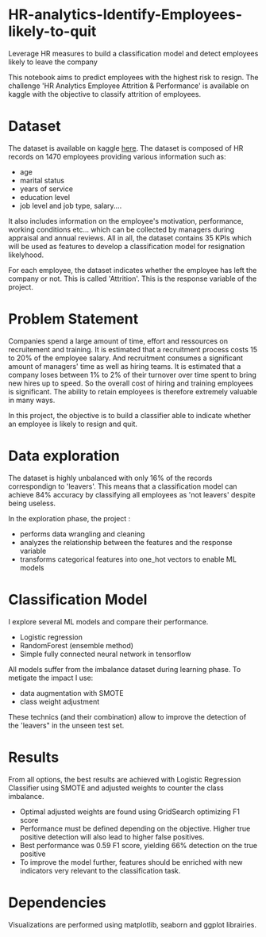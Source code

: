 # HR-analytics-Identify-Employees-likely-to-quit
Leverage HR measures to build a classification model and detect employees likely to leave the company


This notebook aims to predict employees with the highest risk to resign. The challenge 'HR Analytics Employee Attrition & Performance' is available on kaggle with the objective to classify attrition of employees.

# Dataset
The dataset is available on kaggle [here](https://www.kaggle.com/pavansubhasht/ibm-hr-analytics-attrition-dataset). The dataset is composed of HR records on 1470 employees providing various information such as:
- age
- marital status
- years of service
- education level
- job level and job type, salary....

It also includes information on the employee's motivation, performance, working conditions etc... which can be collected by managers during appraisal and annual reviews.
All in all, the dataset contains 35 KPIs which will be used as features to develop a classification model for resignation likelyhood.

For each employee, the dataset indicates whether the employee has left the company or not. This is called 'Attrition'. This is the response variable of the project.

# Problem Statement
Companies spend a large amount of time, effort and ressources on recruitement and training. It is estimated that a recruitment process costs 15 to 20% of the employee salary. And recruitment consumes a significant amount of managers' time as well as hiring teams. It is estimated that a company loses between 1% to 2% of their turnover over time spent to bring new hires up to speed. So the overall cost of hiring and training employees is significant. The ability to retain employees is therefore extremely valuable in many ways.

In this project, the objective is to build a classifier able to indicate whether an employee is likely to resign and quit.

# Data exploration
The dataset is highly unbalanced with only 16% of the records correspondign to 'leavers'. This means that a classification model can achieve 84% accuracy by classifying all employees as 'not leavers' despite being useless.

In the exploration phase, the project :
- performs data wrangling and cleaning
- analyzes the relationship between the features and the response variable
- transforms categorical features into one_hot vectors to enable ML models

# Classification Model
I explore several ML models and compare their performance.
- Logistic regression
- RandomForest (ensemble method)
- Simple fully connected neural network in tensorflow

All models suffer from the imbalance dataset during learning phase.
To metigate the impact I use:
- data augmentation with SMOTE
- class weight adjustment

These technics (and their combination) allow to improve the detection of the 'leavers" in the unseen test set.

# Results
From all options, the best results are achieved with Logistic Regression Classifier using SMOTE and adjusted weights to counter the class imbalance.
- Optimal adjusted weights are found using GridSearch optimizing F1 score
- Performance must be defined depending on the objective. Higher true positive detection will also lead to higher false positives.
- Best performance was 0.59 F1 score, yielding 66% detection on the true positive
- To improve the model further, features should be enriched with new indicators very relevant to the classification task.

# Dependencies
Visualizations are performed using matplotlib, seaborn and ggplot librairies.
